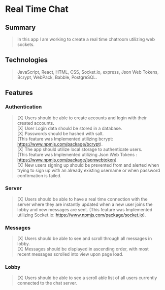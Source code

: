 # Real Time Chat


## Summary
> In this app I am working to create a real time chatroom utilizing web sockets.


## Technologies
> JavaScript, React, HTML, CSS, Socket.io, express, Json Web Tokens, Bcrypt, WebPack, Babble, PostgreSQL.


## Features

### Authentication
> [X] Users should be able to create accounts and login with their created accounts.  
> [X] User Login data should be stored in a database.  
> [X] Passwords should be hashed with salt.  
(This feature was Implemented utilizing bcrypt: https://www.npmjs.com/package/bcrypt).  
> [X] The app should utilize local storage to authenticate users.   
(This feature was Implemented utilizing Json Web Tokens : https://www.npmjs.com/package/jsonwebtoken).  
> [X] New users signing up should be prevented from and alerted when trying to sign up with an already existing username or when password confirmation is failed.

### Server
> [X] Users should be able to have a real time connection with the server where they are instantly updated when a new user joins the lobby and new messages are sent.
(This feature was Implemented utilizing Socket.io: https://www.npmjs.com/package/socket.io).

### Messages
> [X] Users should be able to see and scroll through all messages in lobby.  
> [X] Messages should be displayed in ascending order, with most recent messages scrolled into view upon page load.


### Lobby
> [X] Users should be able to see a scroll able list of all users currently connected to the chat server.